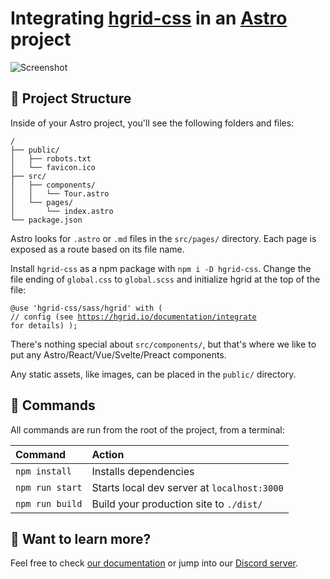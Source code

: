 # Integrating [hgrid-css](https://github.com/ahansson/hgrid-css) in an [Astro](https://astro.build) project

<p>
  <img src="./assets/screenshot.png" alt="Screenshot" title="Screenshot">
</p>

## 🚀 Project Structure

Inside of your Astro project, you'll see the following folders and files:

```
/
├── public/
│   ├── robots.txt
│   └── favicon.ico
├── src/
│   ├── components/
│   │   └── Tour.astro
│   └── pages/
│       └── index.astro
└── package.json
```

Astro looks for `.astro` or `.md` files in the `src/pages/` directory. Each page is exposed as a route based on its file name.

Install `hgrid-css` as a npm package with `npm i -D hgrid-css`. Change the file ending of `global.css` to `global.scss` and initialize hgrid at the top of the file: <pre><code>@use 'hgrid-css/sass/hgrid' with (
            <span class="text-gray inline-block push30h">// config (see https://hgrid.io/documentation/integrate for details)</span>
);</code></pre>

There's nothing special about `src/components/`, but that's where we like to put any Astro/React/Vue/Svelte/Preact components.

Any static assets, like images, can be placed in the `public/` directory.

## 🧞 Commands

All commands are run from the root of the project, from a terminal:

| Command         | Action                                      |
|:----------------|:--------------------------------------------|
| `npm install`   | Installs dependencies                       |
| `npm run start` | Starts local dev server at `localhost:3000` |
| `npm run build` | Build your production site to `./dist/`     |

## 👀 Want to learn more?

Feel free to check [our documentation](https://github.com/snowpackjs/astro) or jump into our [Discord server](https://astro.build/chat).
